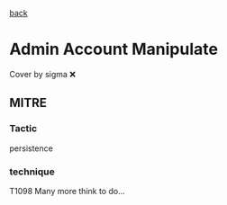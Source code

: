 [back](../index.md)
# Admin Account Manipulate
Cover by sigma :x: 
## MITRE
### Tactic
persistence
### technique
T1098
Many more think to do...